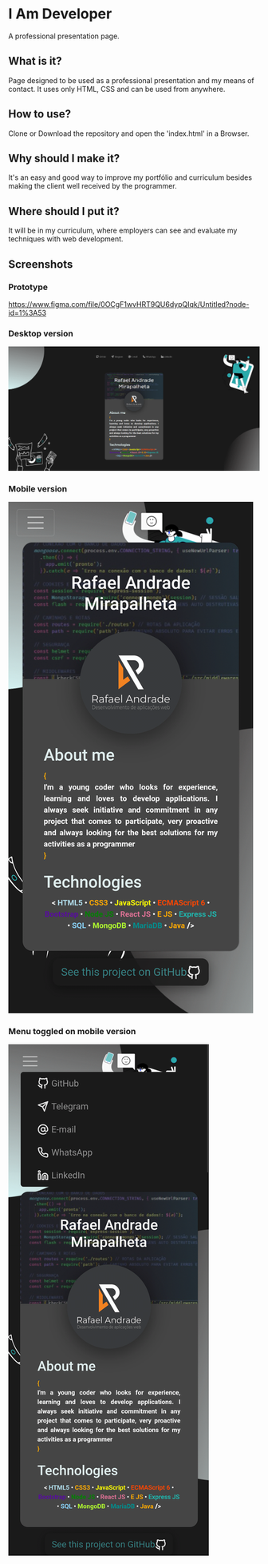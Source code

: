 # I Am Developer
 A professional presentation page.
## What is it?
Page designed to be used as a professional presentation and my means of contact. It uses only HTML, CSS and can be used from anywhere. 
## How to use?
Clone or Download the repository and open the 'index.html' in a Browser.
## Why should I make it?
It's an easy and good way to improve my portfólio and curriculum besides making the client well received by the programmer.
## Where should I put it?
It will be in my curriculum, where employers can see and evaluate my techniques with web development.
## Screenshots
### Prototype
https://www.figma.com/file/0OCgF1wvHRT9QU6dypQIqk/Untitled?node-id=1%3A53
### Desktop version
![alt text](https://github.com/andraderafa72/I-Am-Developer/blob/main/website_screenshots/desktop-version.png?raw=true)
### Mobile version
![alt text](https://github.com/andraderafa72/I-Am-Developer/blob/main/website_screenshots/mobile-version-min.png?raw=true)
### Menu toggled on mobile version
![alt text](https://github.com/andraderafa72/I-Am-Developer/blob/main/website_screenshots/mobile-version-toggled-min.png?raw=true)
